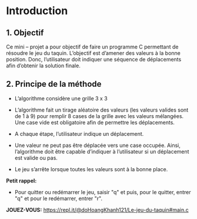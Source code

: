 # Introduction

## 1.	Objectif

Ce mini – projet a pour objectif de faire un programme C permettant de résoudre le jeu du taquin. L’objectif est d’amener des valeurs à la bonne position. Donc, l’utilisateur doit indiquer une séquence de déplacements afin d’obtenir la solution finale.



## 2.	Principe de la méthode  

-	L’algorithme considère une grille 3 x 3

-	L’algorithme fait un tirage aléatoire des valeurs (les valeurs valides sont de 1 à 9) pour remplir 8 cases de la grille avec les valeurs mélangées. Une case vide est obligatoire afin de permettre les déplacements.

-	A chaque étape, l’utilisateur indique un déplacement.

-	Une valeur ne peut pas être déplacée vers une case occupée. Ainsi, l’algorithme doit être capable d’indiquer à l’utilisateur si un déplacement est valide ou pas.

-	 Le jeu s’arrête lorsque toutes les valeurs sont à la bonne place.

**Petit rappel:** 
- Pour quitter ou redémarrer le jeu, saisir "q" et puis, pour le quitter, entrer "q" et pour le redémarrer, entrer "r".

**JOUEZ-VOUS:** https://repl.it/@doHoangKhanh121/Le-jeu-du-taquin#main.c
